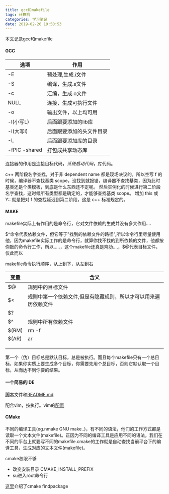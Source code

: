 ```yaml
---
title: gcc和makefile
tags: 计算机
categories: 学习笔记
date: 2019-02-26 19:50:53
---
```


<script type="text/x-mathjax-config">
  MathJax.Hub.Config({tex2jax: {inlineMath: [['$','$'], ['\\(','\\)']]}});
</script>
<script type="text/javascript" async
  src="https://wujilingfeng.top/MathJax/MathJax.js?config=TeX-AMS_CHTML">
</script>
本文记录gcc和makefile



<!--more-->

#### GCC

| 选项          | 作用                     |
| ------------- | ------------------------ |
| -E            | 预处理,生成.i文件        |
| -S            | 编译，生成.s文件         |
| -c            | 汇编，生成.o文件         |
| NULL          | 连接，生成可执行文件     |
| -o            | 输出文件，以上均可用     |
| -l(小写L)     | 后面跟要添加的lib库      |
| -I(大写I)     | 后面跟要添加的头文件目录 |
| -L            | 后面跟要添加库的目录     |
| -fPIC -shared | 打包成共享动态库         |

连接器的作用是连接目标代码，*系统启动代码*，库代码。





c++ 两阶段名字查找，对于非 dependent name 都是现场决议的，所以空写 f 的时候，编译器不查找基类 scope，没找到就报错，编译器不查找基类，因为此时基类还是个类模板，到底是什么东西还不定呢。
然后实例化的时候进行第二阶段名字查找，这时候所有类型都是确定的，才能够查找基类 scope。
增加 this 或 Y<T>:: 就是把对 f 的查找延迟到第二阶段，这是 c++ 标准规定的。

#### MAKE

makefile实际上有作用的是命令行，它对文件依赖的生成并没有多大作用....

$^命令代表依赖文件，但它等于"找到的依赖文件的路径",所以命令行里尽量使用他，因为makefile实际工作的是命令行，就算你找不找的到所依赖的文件，他都按你敲的命令行工作，所以.....，这个makefile还真是鸡肋...,，$@代表目标文件，仅此而以

makefile命令执行顺序，从上到下，从左到右

| 变量  | 含义                                                         |
| ----- | ------------------------------------------------------------ |
| $@    | 规则中的目标文件                                             |
| $<    | 规则中第一个依赖文件,但是有隐藏规则，所以才可以用来遍历依赖文件 |
| $?    |                                                              |
| $^    | 规则中所有依赖文件                                           |
| $(RM) | rm -f                                                        |
| $(AR) | ar                                                           |
|       |                                                              |
|       |                                                              |
|       |                                                              |

第一个（伪）目标总是默认目标，总是被执行。而且每个makefile只有一个总目标，如果你实质上要生成多个目标，你需要先用个总目标，否则它默认取一个目标，从而达不到你要的结果。

#### 一个简易的IDE

[脚本](./test.sh)文件和[README.md](./README)

配合vim，按<F5>执行。vim的[配置](../../../01/31/vim使用和配置/index.html)

#### CMake

不同的编译工具(eg.nmake GNU make..)，有不同的语法，他们的工作方式都是读取一个文本文件(makefile)。正因为不同的编译工具是应用不同的语法，我们在不同的平台上就要写不同的makefile.cmake的工作就是自动查找当前平台下的编译工具，生成对应的文本文件(makefile)。

cmake权限不够

* 改变安装目录 CMAKE_INSTALL_PREFIX
* su进入root命令行

[这里](https://blog.csdn.net/chengde6896383/article/details/86497016)介绍了cmake findpackage